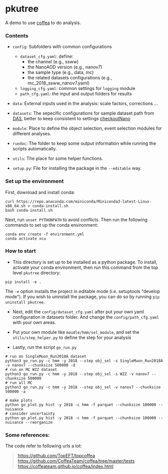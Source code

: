 # pkutree

A demo to use [coffea](https://github.com/CoffeaTeam/coffea) to do analysis.

### Contents
- `config`: Subfolders with common configurations
   - `dataset_cfg.yaml`: define:
     - the channel (e.g., ssww)
     - the NanoAOD version (e.g., nanov7)
     - the sample type (e.g., data, mc)
     - the related datasets configurations (e.g., mc_2018_ssww_nanov7.yaml)
   - `logging_cfg.yaml`: common settings for `logging` module
   - `path_cfg.yaml`: the input and output folders for results

- `data`: External inputs used in the analysis: scale factors, corrections ...

- `datasets`: The sepecific configurations for sample dataset path from [DAS](https://cmsweb.cern.ch/das/), better to keep consistent to settings [checkoutNano](https://github.com/PKU-Hep-Group/checkoutNano/tree/main/datasets)
  
- `module`: Place to define the object selection, event selection modules for different analyses.

- `rundoc`: The folder to keep some output information while running the scripts automatically.

- `utils`: The place for some helper functions.

- `setup.py`: File for installing the package in the `--editable` way.

### Set up the environment 

First, download and install conda:
```
curl https://repo.anaconda.com/miniconda/Miniconda3-latest-Linux-x86_64.sh > conda-install.sh
bash conda-install.sh
```
Next, run `unset PYTHONPATH` to avoid conflicts. Then run the following commands to set up the conda environment:    
```
conda env create -f environment.yml
conda activate xcu
```

### How to start

- This directory is set up to be installed as a python package. To install, activate your conda environment, then run this command from the top level `pkutree` directory:
```
pip install -e .
```
The `-e` option installs the project in editable mode (i.e. setuptools "develop mode"). If you wish to uninstall the package, you can do so by running `pip uninstall pkutree`.

- Next, edit the `config/dataset_cfg.yaml` after put your own yaml configuration in datasets folder. And change the `config/path_cfg.yaml` with your own areas.
  
- Put your own module like `moudle/hmm/sel_module`, and set the `utils/step_helper.py` to define the step for your analysis
  
- Lastly, run the script `go_run.py`


```
# run on SingleMuon_Run2018A dataset
python3 go_run.py -c hmm -y 2018 --step obj_sel -s SingleMuon_Run2018A -v nanov7 --chunksize 500000 -d 
# run on MC WZZ dataset
python3 go_run.py -c hmm -y 2018 --step obj_sel -s WZZ -v nanov7 --chunksize 500000
# run all MC
python3 go_run.py -c hmm -y 2018 --step obj_sel -v nanov7 --chunksize 500000 -a

# make plots
python go_plot.py hist -y 2018 -c hmm -f parquet --chunksize 100000 --nuisance
# consider uncertainty
python go_plot.py hist -y 2018 -c hmm -f parquet --chunksize 100000 --nuisance --reorganize
```


### Some references:

The code refer to following urls a lot:
> https://github.com/TopEFT/topcoffea
> https://github.com/CoffeaTeam/coffea/tree/master/tests
> https://coffeateam.github.io/coffea/index.html
